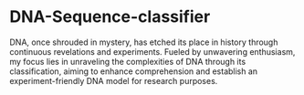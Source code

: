 # DNA-Sequence-classifier
DNA, once shrouded in mystery, has etched its place in history through continuous revelations and experiments. Fueled by unwavering enthusiasm, my focus lies in unraveling the complexities of DNA through its classification, aiming to enhance comprehension and establish an experiment-friendly DNA model for research purposes.
